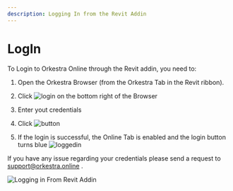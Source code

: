 ```yaml
---
description: Logging In from the Revit Addin
---
```


# LogIn

To Login to Orkestra Online through the Revit addin, you need to: 

   1. Open the Orkestra Browser \(from the Orkestra Tab in the Revit ribbon\).

   2. Click ![login](https://datashapes.files.wordpress.com/2020/05/login.png?) on the bottom right of the Browser 

   3. Enter yout credentials 

   4. Click ![button](https://datashapes.files.wordpress.com/2020/05/loginbut.png?) 

   5. If the login is successful, the Online Tab is enabled and the login button turns blue ![loggedin](https://datashapes.files.wordpress.com/2020/05/loggedin.png?)

If you have any issue regarding your credentials please send a request to support@orkestra.online .

![Logging in From Revit Addin](https://datashapes.files.wordpress.com/2020/05/revitaddinlogin.gif?)

